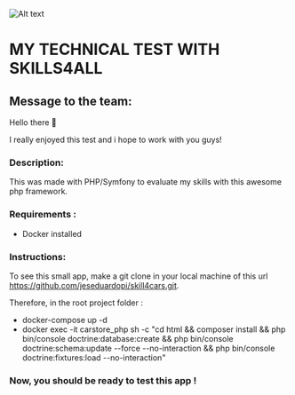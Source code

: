 ![Alt text](https://github.com/jeseduardopi/skill4cars/blob/main/carstore/public/assets/images/skill4allasciiart.png?raw=true)
# MY TECHNICAL TEST WITH SKILLS4ALL

## Message to the team:
Hello there 👋

I really enjoyed this test and i hope to work with you guys!

### Description:
This was made with PHP/Symfony to evaluate my skills with this awesome php framework.

### Requirements :
- Docker installed
  
### Instructions:
To see this small app, make a git clone in your local machine of this url https://github.com/jeseduardopi/skill4cars.git.

Therefore, in the root project folder : 

- docker-compose up -d
- docker exec -it carstore_php sh -c "cd html && composer install && php bin/console doctrine:database:create && php bin/console doctrine:schema:update --force --no-interaction && php bin/console doctrine:fixtures:load --no-interaction"

### Now, you should be ready to test this app !
